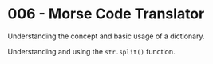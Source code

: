# 006 - Morse Code Translator

Understanding the concept and basic usage of a dictionary.

Understanding and using the `str.split()` function.
